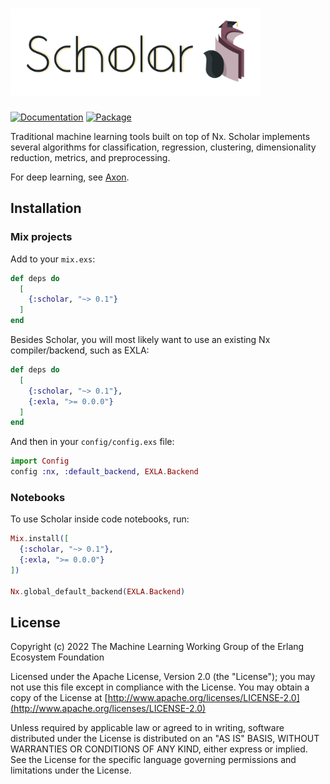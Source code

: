 <h1><img src="./images/scholar.png" alt="Scholar" width="400"></h1>

[![Documentation](http://img.shields.io/badge/hex.pm-docs-green.svg?style=flat)](https://hexdocs.pm/scholar)
[![Package](https://img.shields.io/hexpm/v/scholar.svg)](https://hex.pm/packages/scholar)


Traditional machine learning tools built on top of Nx. Scholar implements
several algorithms for classification, regression, clustering, dimensionality
reduction, metrics, and preprocessing.

For deep learning, see [Axon](https://github.com/elixir-nx/axon).

## Installation

### Mix projects

Add to your `mix.exs`:

```elixir
def deps do
  [
    {:scholar, "~> 0.1"}
  ]
end
```

Besides Scholar, you will most likely want to use an existing Nx compiler/backend,
such as EXLA:

```elixir
def deps do
  [
    {:scholar, "~> 0.1"},
    {:exla, ">= 0.0.0"}
  ]
end
```

And then in your `config/config.exs` file:

```elixir
import Config
config :nx, :default_backend, EXLA.Backend
```

### Notebooks

To use Scholar inside code notebooks, run:

```elixir
Mix.install([
  {:scholar, "~> 0.1"},
  {:exla, ">= 0.0.0"}
])

Nx.global_default_backend(EXLA.Backend)
```

## License

Copyright (c) 2022 The Machine Learning Working Group of the Erlang Ecosystem Foundation

Licensed under the Apache License, Version 2.0 (the "License");
you may not use this file except in compliance with the License.
You may obtain a copy of the License at [http://www.apache.org/licenses/LICENSE-2.0](http://www.apache.org/licenses/LICENSE-2.0)

Unless required by applicable law or agreed to in writing, software
distributed under the License is distributed on an "AS IS" BASIS,
WITHOUT WARRANTIES OR CONDITIONS OF ANY KIND, either express or implied.
See the License for the specific language governing permissions and
limitations under the License.
